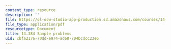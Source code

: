 ```yaml
---
content_type: resource
description: ''
file: https://ol-ocw-studio-app-production.s3.amazonaws.com/courses/14-384-time-series-analysis-fall-2013/cbfa217670dde974ad60704bcdcc23e6_MIT14_384F13_problems.pdf
file_type: application/pdf
resourcetype: Document
title: 14.384 Sample problems
uid: cbfa2176-70dd-e974-ad60-704bcdcc23e6
---
```

